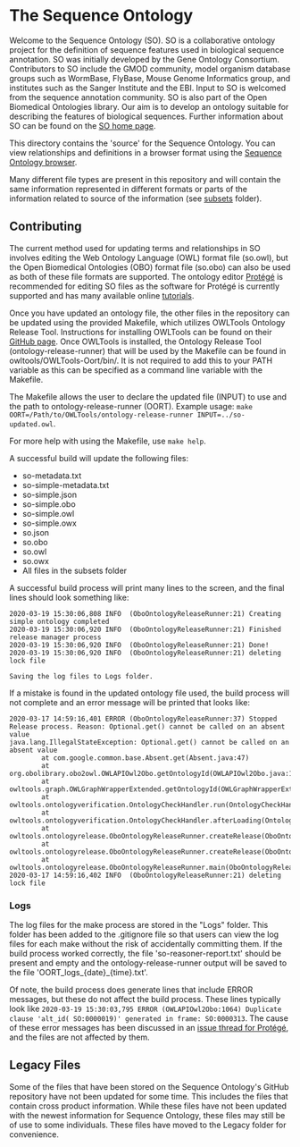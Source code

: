 # The Sequence Ontology

Welcome to the Sequence Ontology (SO). SO is a collaborative ontology project for the definition of sequence features used in biological sequence annotation. SO was initially developed by the Gene Ontology Consortium. Contributors to SO include the GMOD community, model organism database groups such as WormBase, FlyBase, Mouse Genome Informatics group, and institutes such as the Sanger Institute and the EBI. Input to SO is welcomed from the sequence annotation community. SO is also part of the Open Biomedical Ontologies library. Our aim is to develop an ontology suitable for describing the features of biological sequences. Further information about SO can be found on the [SO home page](http://www.sequenceontology.org/).

This directory contains the 'source' for the Sequence Ontology. You can view relationships and definitions in a browser format using the [Sequence Ontology browser](http://www.sequenceontology.org/browser/obob.cgi).

Many different file types are present in this repository and will contain the same information represented in different formats or parts of the information related to source of the information (see [subsets](https://github.com/The-Sequence-Ontology/SO-Ontologies/tree/master/subsets) folder).

## Contributing

The current method used for updating terms and relationships in SO involves editing the Web Ontology Language (OWL) format file (so.owl), but the Open Biomedical Ontologies (OBO) format file (so.obo) can also be used as both of these file formats are supported. The ontology editor [Prot&eacute;g&eacute;](https://protege.stanford.edu/) is recommended for editing SO files as the software for Prot&eacute;g&eacute; is currently supported and has many available online [tutorials](https://www.youtube.com/user/TheProtegeProject).

Once you have updated an ontology file, the other files in the repository can be updated using the provided Makefile, which utilizes OWLTools Ontology Release Tool. Instructions for installing OWLTools can be found on their [GitHub page](https://github.com/owlcollab/owltools). Once OWLTools is installed, the Ontology Release Tool (ontology-release-runner) that will be used by the Makefile can be found in owltools/OWLTools-Oort/bin/. It is not required to add this to your PATH variable as this can be specified as a command line variable with the Makefile.

The Makefile allows the user to declare the updated file (INPUT) to use and the path to ontology-release-runner (OORT). Example usage: `make OORT=/Path/to/OWLTools/ontology-release-runner INPUT=../so-updated.owl`.

For more help with using the Makefile, use `make help`.

A successful build will update the following files:
+ so-metadata.txt
+ so-simple-metadata.txt
+ so-simple.json
+ so-simple.obo
+ so-simple.owl
+ so-simple.owx
+ so.json
+ so.obo
+ so.owl
+ so.owx
+ All files in the subsets folder

A successful build process will print many lines to the screen, and the final lines should look something like:

```
2020-03-19 15:30:06,808 INFO  (OboOntologyReleaseRunner:21) Creating simple ontology completed
2020-03-19 15:30:06,920 INFO  (OboOntologyReleaseRunner:21) Finished release manager process
2020-03-19 15:30:06,920 INFO  (OboOntologyReleaseRunner:21) Done!
2020-03-19 15:30:06,920 INFO  (OboOntologyReleaseRunner:21) deleting lock file

Saving the log files to Logs folder.
```

If a mistake is found in the updated ontology file used, the build process will not complete and an error message will be printed that looks like:

```
2020-03-17 14:59:16,401 ERROR (OboOntologyReleaseRunner:37) Stopped Release process. Reason: Optional.get() cannot be called on an absent value
java.lang.IllegalStateException: Optional.get() cannot be called on an absent value
        at com.google.common.base.Absent.get(Absent.java:47)
        at org.obolibrary.obo2owl.OWLAPIOwl2Obo.getOntologyId(OWLAPIOwl2Obo.java:1178)
        at owltools.graph.OWLGraphWrapperExtended.getOntologyId(OWLGraphWrapperExtended.java:1462)
        at owltools.ontologyverification.OntologyCheckHandler.run(OntologyCheckHandler.java:98)
        at owltools.ontologyverification.OntologyCheckHandler.afterLoading(OntologyCheckHandler.java:69)
        at owltools.ontologyrelease.OboOntologyReleaseRunner.createRelease(OboOntologyReleaseRunner.java:660)
        at owltools.ontologyrelease.OboOntologyReleaseRunner.createRelease(OboOntologyReleaseRunner.java:500)
        at owltools.ontologyrelease.OboOntologyReleaseRunner.main(OboOntologyReleaseRunner.java:199)
2020-03-17 14:59:16,402 INFO  (OboOntologyReleaseRunner:21) deleting lock file
```

### Logs  

The log files for the make process are stored in the "Logs" folder. This folder has been added to the .gitignore file so that users can view the log files for each make without the risk of accidentally committing them. If the build process worked correctly, the file 'so-reasoner-report.txt' should be present and empty and the ontology-release-runner output will be saved to the file 'OORT_logs_{date}_{time}.txt'.

 Of note, the build process does generate lines that include ERROR messages, but these do not affect the build process. These lines typically look like `2020-03-19 15:30:03,795 ERROR (OWLAPIOwl2Obo:1064) Duplicate clause 'alt_id( SO:0000019)' generated in frame: SO:0000313`. The cause of these error messages has been discussed in an [issue thread for Prot&eacute;g&eacute;](https://github.com/protegeproject/protege/issues/501), and the files are not affected by them.  

## Legacy Files

Some of the files that have been stored on the Sequence Ontology's GitHub repository have not been updated for some time. This includes the files that contain cross product information. While these files have not been updated with the newest information for Sequence Ontology, these files may still be of use to some individuals. These files have moved to the Legacy folder for convenience.
